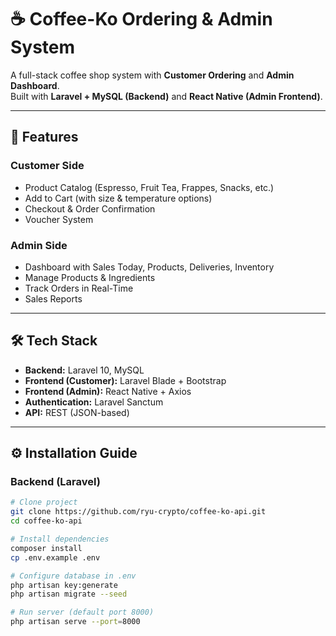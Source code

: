 # ☕ Coffee-Ko Ordering & Admin System

A full-stack coffee shop system with **Customer Ordering** and **Admin Dashboard**.  
Built with **Laravel + MySQL (Backend)** and **React Native (Admin Frontend)**.

---

## 🚀 Features

### Customer Side
- Product Catalog (Espresso, Fruit Tea, Frappes, Snacks, etc.)
- Add to Cart (with size & temperature options)
- Checkout & Order Confirmation
- Voucher System

### Admin Side
- Dashboard with Sales Today, Products, Deliveries, Inventory
- Manage Products & Ingredients
- Track Orders in Real-Time
- Sales Reports

---

## 🛠️ Tech Stack
- **Backend:** Laravel 10, MySQL  
- **Frontend (Customer):** Laravel Blade + Bootstrap  
- **Frontend (Admin):** React Native + Axios  
- **Authentication:** Laravel Sanctum  
- **API:** REST (JSON-based)

---

## ⚙️ Installation Guide

### Backend (Laravel)
```bash
# Clone project
git clone https://github.com/ryu-crypto/coffee-ko-api.git
cd coffee-ko-api

# Install dependencies
composer install
cp .env.example .env

# Configure database in .env
php artisan key:generate
php artisan migrate --seed

# Run server (default port 8000)
php artisan serve --port=8000
